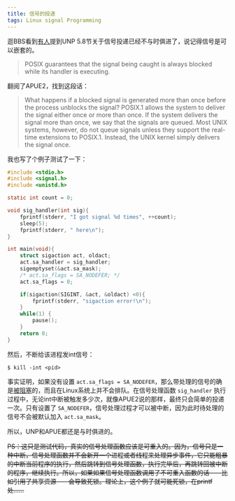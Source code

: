```yaml
---
title: 信号的投递
tags: Linux signal Programming
---
```


逛BBS看到[有人](http://www.newsmth.net/bbscon.php?bid=69&id=253512)提到UNP 5.8节关于信号投递已经不与时俱进了，说记得信号是可以嵌套的。

> POSIX guarantees that the signal being caught is always blocked while its handler is executing.

翻阅了APUE2，找到这段话：

> What happens if a blocked signal is generated more than once before the process unblocks the signal? POSIX.1 allows the system to deliver the signal either once or more than once. If the system delivers the signal more than once, we say that the signals are queued. Most UNIX systems, however, do not queue signals unless they support the real-time extensions to POSIX.1. Instead, the UNIX kernel simply delivers the signal once.

我也写了个例子测试了一下：

```c
#include <stdio.h>
#include <signal.h>
#include <unistd.h>

static int count = 0;

void sig_handler(int sig){
    fprintf(stderr, "I got signal %d times", ++count);
    sleep(5);
    fprintf(stderr, " here\n");
}

int main(void){
    struct sigaction act, oldact;
    act.sa_handler = sig_handler;
    sigemptyset(&act.sa_mask);
    /* act.sa_flags = SA_NODEFER; */
    act.sa_flags = 0;

    if(sigaction(SIGINT, &act, &oldact) <0){
        fprintf(stderr, "sigaction error!\n");
    }
    while(1) {
        pause();
    }
    return 0;
}
```

然后，不断给该进程发int信号：

    $ kill -int <pid>

事实证明，如果没有设置 `act.sa_flags = SA_NODEFER`，那么带处理的信号的确是[被阻塞](http://fxr.watson.org/fxr/source/arch/x86/kernel/signal_32.c?v=linux-2.6#L584)的，而且在Linux系统上并不会排队。在信号处理函数 `sig_handler` 执行过程中，无论int中断被触发多少次，就像APUE2说的那样，最终只会简单的投递一次。只有设置了 `SA_NODEFER`，信号处理过程才可以被中断，因为此时待处理的信号不会被默认加入 `act.sa_mask`。

所以，UNP和APUE都还是与时俱进的。

<del>PS：这只是测试代码，真实的信号处理函数应该是可重入的。因为，信号只是一种中断，信号处理函数并不会新开一个进程或者线程来处理异步事件，它只能粗暴的中断当前程序的执行，然后跳转到信号处理函数，执行完毕后，再跳转回被中断的程序，继续执行。所以，如果如果信号处理函数调用了不可重入函数的话——比如引用了共享资源——会导致死锁。理论上，这个例子就可能死锁，在printf处……</del>
